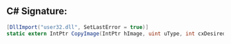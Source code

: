 
## C# Signature:
```cs
[DllImport("user32.dll", SetLastError = true)]
static extern IntPtr CopyImage(IntPtr hImage, uint uType, int cxDesired, int cyDesired, uint fuFlags);
```
